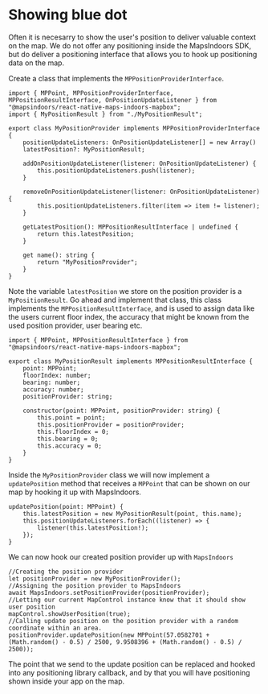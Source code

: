# Showing blue dot

Often it is necesarry to show the user's position to deliver valuable context on the map. We do not offer any positioning inside the MapsIndoors SDK, but do deliver a positioning interface that allows you to hook up positioning data on the map.

Create a class that implements the `MPPositionProviderInterface`.

```tsx
import { MPPoint, MPPositionProviderInterface, MPPositionResultInterface, OnPositionUpdateListener } from "@mapsindoors/react-native-maps-indoors-mapbox";
import { MyPositionResult } from "./MyPositionResult";

export class MyPositionProvider implements MPPositionProviderInterface {
    positionUpdateListeners: OnPositionUpdateListener[] = new Array()
    latestPosition?: MyPositionResult;

    addOnPositionUpdateListener(listener: OnPositionUpdateListener) {
        this.positionUpdateListeners.push(listener);
    }

    removeOnPositionUpdateListener(listener: OnPositionUpdateListener) {
        this.positionUpdateListeners.filter(item => item != listener);
    }

    getLatestPosition(): MPPositionResultInterface | undefined {
        return this.latestPosition;
    }

    get name(): string {
        return "MyPositionProvider";
    }
}
```

Note the variable `latestPosition` we store on the position provider is a `MyPositionResult`.
Go ahead and implement that class, this class implements the `MPPositionResultInterface`, and is used to assign data like the users current floor index, the accuracy that might be known from the used position provider, user bearing etc.

```tsx
import { MPPoint, MPPositionResultInterface } from "@mapsindoors/react-native-maps-indoors-mapbox";

export class MyPositionResult implements MPPositionResultInterface {
    point: MPPoint;
    floorIndex: number;
    bearing: number;
    accuracy: number;
    positionProvider: string;

    constructor(point: MPPoint, positionProvider: string) {
        this.point = point;
        this.positionProvider = positionProvider;
        this.floorIndex = 0;
        this.bearing = 0;
        this.accuracy = 0;
    }
}
```

Inside the `MyPositionProvider` class we will now implement a `updatePosition` method that receives a `MPPoint` that can be shown on our map by hooking it up with MapsIndoors.

```tsx
updatePosition(point: MPPoint) {
    this.latestPosition = new MyPositionResult(point, this.name);
    this.positionUpdateListeners.forEach((listener) => {
        listener(this.latestPosition!);
    });
}
```

We can now hook our created position provider up with `MapsIndoors`

```tsx
//Creating the position provider
let positionProvider = new MyPositionProvider();
//Assigning the position provider to MapsIndoors
await MapsIndoors.setPositionProvider(positionProvider);
//Letting our current MapControl instance know that it should show user position
mapControl.showUserPosition(true);
//Calling update position on the position provider with a random coordinate within an area.
positionProvider.updatePosition(new MPPoint(57.0582701 + (Math.random() - 0.5) / 2500, 9.9508396 + (Math.random() - 0.5) / 2500));
```

The point that we send to the update position can be replaced and hooked into any positioning library callback, and by that you will have positioning shown inside your app on the map.